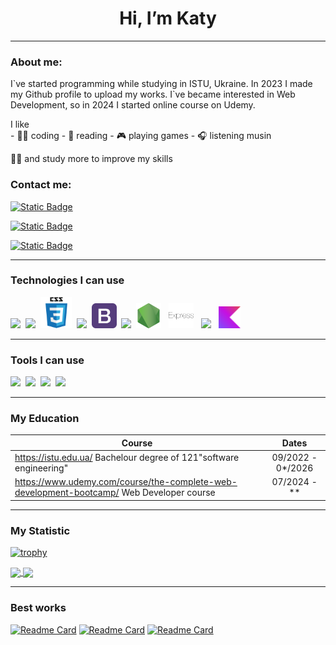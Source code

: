 <h1 align="center">Hi, I’m Katy</h1>
<hr>

### About me:

<p>I`ve started programming while studying in ISTU, Ukraine. In 2023 I made my Github profile to upload my works. I`ve became interested in Web Development, so in 2024 I started online course on Udemy. 
</p>
<p>I like
 <br>
- 👩‍💻 coding
- 📖 reading
- 🎮 playing games
- 🎧 listening musin

<p>👩‍🎓 and study more to improve my skills</p>
</p>

### Contact me:

<a href="mailto:ekaterina.grabovik@gmail.com">
 
![Static Badge](https://img.shields.io/badge/Gmail-mail?style=for-the-badge&logo=gmail&logoColor=%23EA4335&logoSize=auto&labelColor=black&color=%23BD332D)

</a>

<a href="mailto:discord:love.death.gooses">
 
![Static Badge](https://img.shields.io/badge/Discord-d?style=for-the-badge&logo=discord&logoColor=%235865F2&logoSize=auto&labelColor=black&color=blue)

</a>

<a href="https://t.me/share/url?url={@Common_goose}&text={My NickName}">
 
![Static Badge](https://img.shields.io/badge/Telegram-phone?style=for-the-badge&logo=telegram&logoColor=%2326A5E4&labelColor=black&color=%2327E7A1)

</a>


<hr>

### Technologies I can use
<p>
 <img src="https://github.com/git.png?size=40" width="40px">&nbsp;
 <img src="https://upload.wikimedia.org/wikipedia/commons/thumb/6/61/HTML5_logo_and_wordmark.svg/512px-HTML5_logo_and_wordmark.svg.png" width="47px">&nbsp;
 <img src="https://raw.githubusercontent.com/github/explore/80688e429a7d4ef2fca1e82350fe8e3517d3494d/topics/css/css.png?size=48" width="50px">&nbsp;
  <img src="https://github.com/user-attachments/assets/605f83d1-40c9-43bb-89a9-940fb3650948" width="50px">&nbsp;
 <img src="https://raw.githubusercontent.com/github/explore/80688e429a7d4ef2fca1e82350fe8e3517d3494d/topics/bootstrap/bootstrap.png?size=48" width="40px">&nbsp;
  <img src="https://w7.pngwing.com/pngs/720/46/png-transparent-jquery-plain-wordmark-logo-icon-thumbnail.png" width="35px">&nbsp;
 <img src="https://raw.githubusercontent.com/github/explore/80688e429a7d4ef2fca1e82350fe8e3517d3494d/topics/nodejs/nodejs.png?size=48" width="40px"> &nbsp;
  <img src="https://raw.githubusercontent.com/github/explore/80688e429a7d4ef2fca1e82350fe8e3517d3494d/topics/express/express.png?size=48" width="40px"> &nbsp;
 <img src="https://github.com/user-attachments/assets/bc394d3b-aa45-4da0-99e3-6590051eb112" width="40px"> &nbsp;
 <img src="https://raw.githubusercontent.com/github/explore/4479d2a2c854198cb00160f8593519c14dc3b905/topics/kotlin/kotlin.png?size=48" width="35px">&nbsp;
</p>
<hr>

### Tools I can use
<p><img src="https://upload.wikimedia.org/wikipedia/commons/thumb/2/2c/Visual_Studio_Icon_2022.svg/290px-Visual_Studio_Icon_2022.svg.png" width="40px">&nbsp;
<img src="https://upload.wikimedia.org/wikipedia/commons/thumb/9/9a/Visual_Studio_Code_1.35_icon.svg/768px-Visual_Studio_Code_1.35_icon.svg.png" width="40px">&nbsp;
<img src="https://upload.wikimedia.org/wikipedia/commons/thumb/0/08/Canva_icon_2021.svg/2048px-Canva_icon_2021.svg.png" width="40px">&nbsp;
 <img src="https://www.svgrepo.com/show/354202/postman-icon.svg" width="40px">&nbsp;
</p>
<hr>

### My Education
| Course                                                                                       | Dates                |
| -------------------------------------------------------------------------------------------- | :------------------: |
| https://istu.edu.ua/ Bachelour degree of 121"software engineering"                           | 09/2022  -  0*/2026  |
| https://www.udemy.com/course/the-complete-web-development-bootcamp/ Web Developer course     | 07/2024 - **         |
 <hr>
 
### My Statistic

[![trophy](https://github-profile-trophy.vercel.app/?username=KaterinaGrabovyk&theme=algolia)](https://github.com/KaterinaGrabovyk/github-profile-trophy)
<p>
<a href="https://github.com/KaterinaGrabovyk/github-readme-stats">
  <img height=200 align="center" src="https://github-readme-stats.vercel.app/api?username=KaterinaGrabovyk&show_icons=true&theme=yeblu&layout=compact&langs_count=8&card_width=320" />
</a>
<a href="[https://github.com/anuraghazra/convoychat](https://github.com/KaterinaGrabovyk/github-readme-stats)">
  <img height=200 align="center" src="https://github-readme-stats.vercel.app/api/top-langs/?username=KaterinaGrabovyk&theme=yeblu&layout=donut&langs_count=8&card_width=320" />
</a>
</p>
<hr>

### Best works

[![Readme Card](https://github-readme-stats.vercel.app/api/pin/?username=KaterinaGrabovyk&repo=Kursova&theme=yeblu)](https://github.com/KaterinaGrabovyk/Kursova)
[![Readme Card](https://github-readme-stats.vercel.app/api/pin/?username=KaterinaGrabovyk&repo=Resume-project&theme=yeblu)](https://github.com/KaterinaGrabovyk/Resume-project)
[![Readme Card](https://github-readme-stats.vercel.app/api/pin/?username=KaterinaGrabovyk&repo=data-into-percentage&theme=yeblu)](https://github.com/KaterinaGrabovyk/data-into-percentage)
<!---
KaterinaGrabovyk/KaterinaGrabovyk is a ✨ special ✨ repository because its `README.md` (this file) appears on your GitHub profile.
You can click the Preview link to take a look at your changes.
--->
